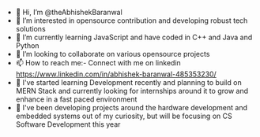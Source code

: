 - 👋 Hi, I’m @theAbhishekBaranwal
- 👀 I’m interested in opensource contribution and developing robust tech solutions
- 🌱 I’m currently learning JavaScript and have coded in C++ and Java and Python
- 💞️ I’m looking to collaborate on various opensource projects
- 📫 How to reach me:- Connect with me on linkedin https://www.linkedin.com/in/abhishek-baranwal-485353230/
- 🌱 I've started learning Development recently and planning to build on MERN Stack and currently looking for internships around it to grow and enhance in a fast paced environment
- 🌱 I've been developing projects around the hardware development and embedded systems out of my curiosity, but will be focusing on CS Software Development this year
<!---
theAbhishekBaranwal/theAbhishekBaranwal is a ✨ special ✨ repository because its `README.md` (this file) appears on your GitHub profile.
You can click the Preview link to take a look at your changes.
--->
